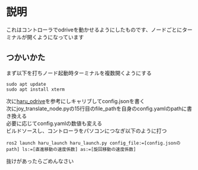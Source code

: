 # 説明
これはコントローラでodriveを動かせるようにしたものです、ノードごとにターミナルが開くようになっています
## つかいかた
まず以下を打ちノード起動時ターミナルを複数開くようにする
```
sudo apt update
sudo apt install xterm
```
次に[haru_odrive](https://github.com/nokaaaaa/haru_odrive)を参考にしキャリブしてconfig.jsonを書く</br>
次にjoy_translate_node.pyの15行目のfile_pathを自身のconfig.yamlのpathに書き換える</br>
必要に応じてconfig.yamlの数値も変える</br>
ビルドソースし、コントローラをパソコンにつなぎ以下のように打つ　　
```
ros2 launch haru_launch haru_launch.py config_file:=[config.jsonのpath] ls:=[直進移動の速度係数] as:=[旋回移動の速度係数]

```

抜けがあったらごめんなさい
